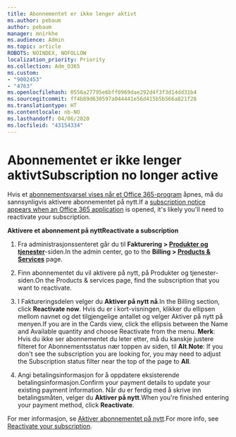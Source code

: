 ```yaml
---
title: Abonnementet er ikke lenger aktivt
ms.author: pebaum
author: pebaum
manager: mnirkhe
ms.audience: Admin
ms.topic: article
ROBOTS: NOINDEX, NOFOLLOW
localization_priority: Priority
ms.collection: Adm_O365
ms.custom:
- "9002453"
- "4763"
ms.openlocfilehash: 0556a27795e6bff0969dae292d4f3f3d14dd31b4
ms.sourcegitcommit: ff4b89d630597a044441e56d415b5b566a821f28
ms.translationtype: HT
ms.contentlocale: nb-NO
ms.lasthandoff: 04/06/2020
ms.locfileid: "43154334"
---
```

# <a name="subscription-no-longer-active"></a><span data-ttu-id="8d56b-102">Abonnementet er ikke lenger aktivt</span><span class="sxs-lookup"><span data-stu-id="8d56b-102">Subscription no longer active</span></span>

<span data-ttu-id="8d56b-103">Hvis et [abonnementsvarsel vises når et Office 365-program](https://support.office.com/article/A-subscription-notice-appears-when-I-open-an-Office-365-application-4CABE32C-F594-4C0E-9191-3D3ADE10CCEB) åpnes, må du sannsynligvis aktivere abonnementet på nytt.</span><span class="sxs-lookup"><span data-stu-id="8d56b-103">If a [subscription notice appears when an Office 365 application](https://support.office.com/article/A-subscription-notice-appears-when-I-open-an-Office-365-application-4CABE32C-F594-4C0E-9191-3D3ADE10CCEB) is opened, it's likely you'll need to reactivate your subscription.</span></span>

<span data-ttu-id="8d56b-104">**Aktivere et abonnement på nytt**</span><span class="sxs-lookup"><span data-stu-id="8d56b-104">**Reactivate a subscription**</span></span>

1. <span data-ttu-id="8d56b-105">Fra administrasjonssenteret går du til **Fakturering > [Produkter og tjenester](https://go.microsoft.com/fwlink/p/?linkid=842054)**-siden.</span><span class="sxs-lookup"><span data-stu-id="8d56b-105">In the admin center, go to the **Billing > [Products & Services](https://go.microsoft.com/fwlink/p/?linkid=842054)** page.</span></span>

2. <span data-ttu-id="8d56b-106">Finn abonnementet du vil aktivere på nytt, på Produkter og tjenester-siden.</span><span class="sxs-lookup"><span data-stu-id="8d56b-106">On the Products & services page, find the subscription that you want to reactivate.</span></span>

3. <span data-ttu-id="8d56b-107">I Faktureringsdelen velger du **Aktiver på nytt nå**.</span><span class="sxs-lookup"><span data-stu-id="8d56b-107">In the Billing section, click **Reactivate now**.</span></span>  <span data-ttu-id="8d56b-108">Hvis du er i kort-visningen, klikker du ellipsen mellom navnet og det tilgjengelige antallet og velger Aktiver på nytt på menyen.</span><span class="sxs-lookup"><span data-stu-id="8d56b-108">If you are in the Cards view, click the ellipsis between the Name and Available quantity and choose Reactivate from the menu.</span></span> <span data-ttu-id="8d56b-109">**Merk**: Hvis du ikke ser abonnementet du leter etter, må du kanskje justere filteret for Abonnementsstatus nær toppen av siden, til **Alt**.</span><span class="sxs-lookup"><span data-stu-id="8d56b-109">**Note**: If you don't see the subscription you are looking for, you may need to adjust the Subscription status filter near the top of the page to **All**.</span></span>

4. <span data-ttu-id="8d56b-110">Angi betalingsinformasjon for å oppdatere eksisterende betalingsinformasjon.</span><span class="sxs-lookup"><span data-stu-id="8d56b-110">Confirm your payment details to update your existing payment information.</span></span> <span data-ttu-id="8d56b-111">Når du er ferdig med å skrive inn betalingsmåten, velger du **Aktiver på nytt**.</span><span class="sxs-lookup"><span data-stu-id="8d56b-111">When you're finished entering your payment method, click **Reactivate**.</span></span>

<span data-ttu-id="8d56b-112">For mer informasjon, se [Aktiver abonnementet på nytt](https://docs.microsoft.com/office365/admin/subscriptions-and-billing/reactivate-your-subscription).</span><span class="sxs-lookup"><span data-stu-id="8d56b-112">For more info, see [Reactivate your subscription](https://docs.microsoft.com/office365/admin/subscriptions-and-billing/reactivate-your-subscription).</span></span> 
